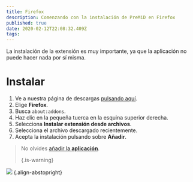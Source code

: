 ```yaml
---
title: Firefox
description: Comenzando con la instalación de PreMiD en Firefox
published: true
date: 2020-02-12T22:08:32.409Z
tags:
---
```


La instalación de la extensión es muy importante, ya que la aplicación no puede hacer nada por sí misma.

# Instalar
1. Ve a nuestra página de descargas [pulsando aquí](https://premid.app/downloads).
2. Elige **Firefox**.
3. Busca `about:addons`.
4. Haz clic en la pequeña tuerca en la esquina superior derecha.
5. Selecciona **Instalar extensión desde archivos**.
6. Selecciona el archivo descargado recientemente.
7. Acepta la instalación pulsando sobre **Añadir**.

> No olvides [añadir la **aplicación**](/install). 
> 
> {.is-warning}

![](https://img.icons8.com/color/2x/firefox.png) {.align-abstopright}